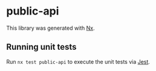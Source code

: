 # public-api

This library was generated with [Nx](https://nx.dev).

## Running unit tests

Run `nx test public-api` to execute the unit tests via [Jest](https://jestjs.io).
